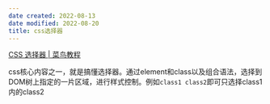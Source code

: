 ```yaml
---
date created: 2022-08-13
date modified: 2022-08-20
title: css选择器
---
```


[CSS 选择器 | 菜鸟教程](https://www.runoob.com/cssref/css-selectors.html)

css核心内容之一，就是搞懂选择器。通过element和class以及组合语法，选择到DOM树上指定的一片区域，进行样式控制。例如`class1 class2`即可只选择class1内的class2
